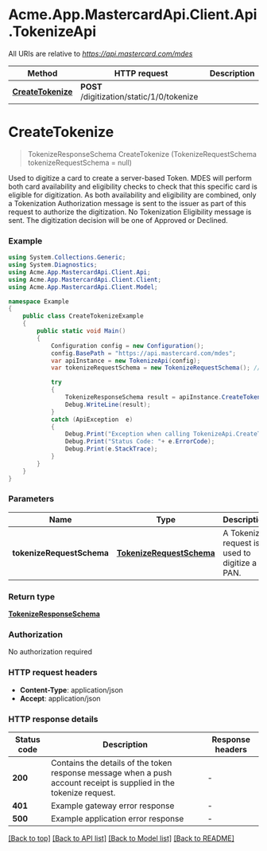 # Acme.App.MastercardApi.Client.Api.TokenizeApi

All URIs are relative to *https://api.mastercard.com/mdes*

Method | HTTP request | Description
------------- | ------------- | -------------
[**CreateTokenize**](TokenizeApi.md#createtokenize) | **POST** /digitization/static/1/0/tokenize | 


<a name="createtokenize"></a>
# **CreateTokenize**
> TokenizeResponseSchema CreateTokenize (TokenizeRequestSchema tokenizeRequestSchema = null)



Used to digitize a card to create a server-based Token. MDES will perform both card availability and eligibility checks to check that this specific card is eligible for digitization. As both availability and eligibility are combined, only a Tokenization Authorization message is sent to the issuer as part of this request to authorize the digitization. No Tokenization Eligibility message is sent. The digitization decision will be one of Approved or Declined. 

### Example
```csharp
using System.Collections.Generic;
using System.Diagnostics;
using Acme.App.MastercardApi.Client.Api;
using Acme.App.MastercardApi.Client.Client;
using Acme.App.MastercardApi.Client.Model;

namespace Example
{
    public class CreateTokenizeExample
    {
        public static void Main()
        {
            Configuration config = new Configuration();
            config.BasePath = "https://api.mastercard.com/mdes";
            var apiInstance = new TokenizeApi(config);
            var tokenizeRequestSchema = new TokenizeRequestSchema(); // TokenizeRequestSchema | A Tokenize request is used to digitize a PAN.  (optional) 

            try
            {
                TokenizeResponseSchema result = apiInstance.CreateTokenize(tokenizeRequestSchema);
                Debug.WriteLine(result);
            }
            catch (ApiException  e)
            {
                Debug.Print("Exception when calling TokenizeApi.CreateTokenize: " + e.Message );
                Debug.Print("Status Code: "+ e.ErrorCode);
                Debug.Print(e.StackTrace);
            }
        }
    }
}
```

### Parameters

Name | Type | Description  | Notes
------------- | ------------- | ------------- | -------------
 **tokenizeRequestSchema** | [**TokenizeRequestSchema**](TokenizeRequestSchema.md)| A Tokenize request is used to digitize a PAN.  | [optional] 

### Return type

[**TokenizeResponseSchema**](TokenizeResponseSchema.md)

### Authorization

No authorization required

### HTTP request headers

 - **Content-Type**: application/json
 - **Accept**: application/json


### HTTP response details
| Status code | Description | Response headers |
|-------------|-------------|------------------|
| **200** | Contains the details of the token response message when a push account receipt is supplied in the tokenize request.  |  -  |
| **401** | Example gateway error response  |  -  |
| **500** | Example application error response  |  -  |

[[Back to top]](#) [[Back to API list]](../README.md#documentation-for-api-endpoints) [[Back to Model list]](../README.md#documentation-for-models) [[Back to README]](../README.md)

